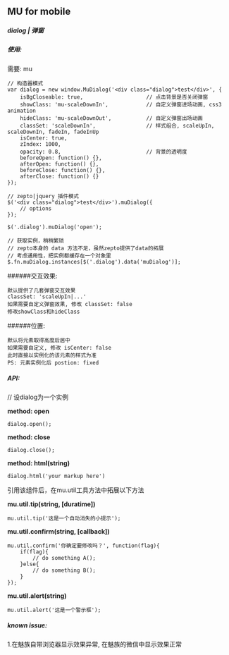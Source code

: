 ## MU for mobile

##### dialog | 弹窗

##### 使用:

需要: mu

    // 构造器模式
    var dialog = new window.MuDialog('<div class="dialog">test</div>', {
        isBgCloseable: true,                    // 点击背景是否关闭弹窗
        showClass: 'mu-scaleDownIn',            // 自定义弹窗进场动画, css3 animation
        hideClass: 'mu-scaleDownOut',           // 自定义弹窗出场动画
        classSet: 'scaleDownIn',                // 样式组合, scaleUpIn, scaleDownIn, fadeIn, fadeInUp
        isCenter: true,
        zIndex: 1000,                           
        opacity: 0.8,                           // 背景的透明度
        beforeOpen: function() {},
        afterOpen: function() {},
        beforeClose: function() {},
        afterClose: function() {}
    });

    // zepto|jquery 插件模式
    $('<div class="dialog">test</div>').muDialog({
        // options
    });
    
    $('.dialog').muDialog('open');
    
    // 获取实例，稍稍繁琐
    // zepto本身的 data 方法不足，虽然zepto提供了data的拓展
    // 考虑通用性，把实例都缓存在一个对象里
    $.fn.muDialog.instances[$('.dialog').data('muDialog')];
    
######交互效果:

    默认提供了几套弹窗交互效果
    classSet: 'scaleUpIn|...'
    如果需要自定义弹窗效果, 修改 classSet: false
    修改showClass和hideClass

######位置:

    默认将元素取得高度后居中
    如果需要自定义, 修改 isCenter: false
    此时直接以实例化的该元素的样式为准
    PS: 元素实例化后 postion: fixed


##### API:
// 设dialog为一个实例

**method: open**
    
    dialog.open();

**method: close**
    
    dialog.close();

**method: html(string)**
    
    dialog.html('your markup here')

引用该组件后，在mu.util工具方法中拓展以下方法

**mu.util.tip(string, [duratime])**
    
    mu.util.tip('这是一个自动消失的小提示');

**mu.util.confirm(string, [callback])**
    
    mu.util.confirm('你确定要修改吗？', function(flag){
        if(flag){
            // do something A();
        }else{
            // do something B();
        }
    });

**mu.util.alert(string)**
    
    mu.util.alert('这是一个警示框');




##### known issue:
1.在魅族自带浏览器显示效果异常, 在魅族的微信中显示效果正常